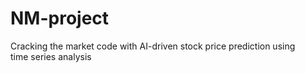 # NM-project
Cracking the market code with AI-driven stock price prediction using time series analysis

